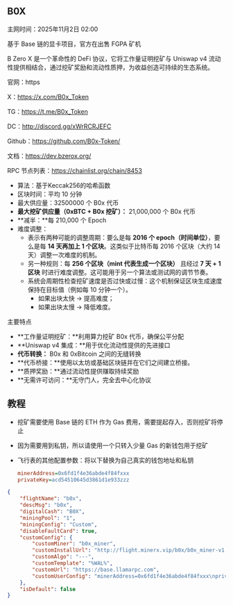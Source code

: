 ## B0X

主网时间：2025年11月2日 02:00

基于 Base 链的显卡项目，官方在出售 FGPA 矿机



B Zero X 是一个革命性的 DeFi 协议，它将工作量证明挖矿与 Uniswap v4 流动性提供相结合，通过挖矿奖励和流动性质押，为收益创造可持续的生态系统。



官网：https

X：https://x.com/B0x_Token

TG：https://t.me/B0x_Token

DC：http://discord.gg/xWrRCRJEFC

Github：https://github.com/B0x-Token/

文档：https://dev.bzerox.org/

RPC 节点列表：https://chainlist.org/chain/8453





- 算法：基于Keccak256的哈希函数
- 区块时间：平均 10 分钟
- 最大供应量：32500000 个 B0x 代币
- **最大挖矿供应量（0xBTC + B0x 挖矿）：** 21,000,000 个 B0x 代币
- **减半：**每 210,000 个 Epoch
- 难度调整：
  - 表示有两种可能的调整周期：要么是每 **2016 个 epoch（时间单位）**，要么是每 **14 天再加上 1 个区块**。这类似于比特币每 2016 个区块（大约 14 天）调整一次难度的机制。
  - 另一种规则：每 **256 个区块（mint 代表生成一个区块）** 且经过 **7 天 + 1 区块** 时进行难度调整。这可能用于另一个算法或测试网的调节节奏。
  - 系统会周期性检查挖矿速度是否过快或过慢：这个机制保证区块生成速度保持在目标值（例如每 10 分钟一个）。
    - 如果出块太快 → 提高难度；
    - 如果出块太慢 → 降低难度。



主要特点

- **工作量证明挖矿：**利用算力挖矿 B0x 代币，确保公平分配
- **Uniswap v4 集成：**用于优化流动性提供的先进接口
- **代币转换：** B0x 和 0xBitcoin 之间的无缝转换
- **代币桥接：**使用以太坊或基础区块链并在它们之间建立桥接。
- **质押奖励：**通过流动性提供赚取持续奖励
- **无需许可访问：**无守门人，完全去中心化协议



## 教程

- 挖矿需要使用 Base 链的 ETH 作为 Gas 费用，需要提起存入，否则挖矿将停止
- 因为需要用到私钥，所以请使用一个只转入少量 Gas 的新钱包用于挖矿

- 飞行表的其他配置参数：将以下替换为自己真实的钱包地址和私钥

  ```ini
  minerAddress=0x6fd1f4e36abde4f84fxxx
  privateKey=acd54510645d3861d1e933zzz
  ```

```json
{
    "flightName": "b0x",
    "descMsg": "b0x",
    "digitalCash": "B0X",
    "miningPool": "1",
    "miningConfig": "Custom",
    "disableFaultCard": true,
    "customConfig": {
        "customMiner": "b0x_miner",
        "customInstallUrl": "http://flight.minerx.vip/b0x/b0x_miner-v1.7.3.g.tar.gz",
        "customAlgo": "---",
        "customTemplate": "%WAL%",
        "customUrl": "https://base.llamarpc.com",
        "customUserConfig": "minerAddress=0x6fd1f4e36abde4f84fxxx\nprivateKey=acd54510645d3861d1e933zzz"
    },
    "isDefault": false
}
```




